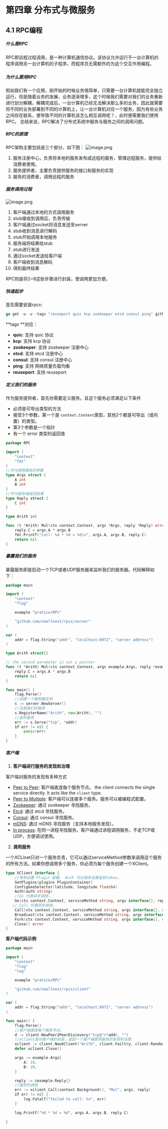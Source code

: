 # 第四章 分布式与微服务

## 4.1 RPC编程

##### 什么是RPC
RPC即远程过程调用，是一种计算机通信协议。该协议允许运行于一台计算机的程序调用另一台计算机的子程序，而程序员无需额外的为这个交互作用编程。
##### 
##### 为什么要用RPC
假如我们有一个应用，刚开始的时候业务很简单，只需要一台计算机就能完全独立运行，但是随着业务的发展，业务逐渐增多，这个时候我们需要对我们的业务重新进行划分解耦，解耦完成后，一台计算机已经无法解决那么多的业务，因此就需要将不同的业务部署到不同的计算机上，让一台计算机对应一个服务，因为有些业务之间存在联系，便导致不同的计算机该怎么相互调用呢？，此时便需要我们使用RPC。
总结来说，RPC解决了分布式系统中服务与服务之间的调用问题。

##### RPC的原理
RPC架构主要包括是三个部分，如下图：
![image.png](https://cdn.nlark.com/yuque/0/2019/png/306135/1562373748354-789d708b-909a-45fe-a336-d1b3af3c1968.png#align=left&display=inline&height=378&name=image.png&originHeight=473&originWidth=629&size=19233&status=done&width=503.2)

1. 服务注册中心，负责将本地的服务发布成远程的服务，管理远程服务，提供给消费者使用。
1. 服务提供者，主要负责提供服务的接口和服务的实现
1. 服务的消费者，调用远程的服务
##### 服务调用过程
![image.png](https://cdn.nlark.com/yuque/0/2019/png/306135/1562374721050-322da903-7ed2-42d5-9ef4-b5173eb96313.png#align=left&display=inline&height=374&name=image.png&originHeight=467&originWidth=626&size=24325&status=done&width=500.8)

1. 客户端通过本地的方式调用服务
1. stub接收到调用后，负责传输
1. 客户端通过socket将消息发送至server
1. stub收到消息进行解码
1. stub开始调用本地服务
1. 服务端将结果给stub
1. stub进行发送
1. 通过socket发送给客户端
1. 客户端收到消息解码
1. 得到最终结果

RPC则是将2~9这些步骤进行封装，使调用更加方便。

##### 快速起步
首先需要安装rpcx:

```go
go get -u -v -tags "reuseport quic kcp zookeeper etcd consul ping" github.com/smallnest/rpcx/...
```
**tags **对应：

- **quic**: 支持 quic 协议
- **kcp**: 支持 kcp 协议
- **zookeeper**: 支持 zookeeper 注册中心
- **etcd**: 支持 etcd 注册中心
- **consul**: 支持 consul 注册中心
- **ping**: 支持 网络质量负载均衡
- **reuseport**: 支持 reuseport

##### 定义我们的服务
作为服务提供者，首先你需要定义服务。且这个服务必须满足以下条件

- 必须是可导出类型的方法
- 接受3个参数，第一个是 `context.Context`类型，其他2个都是可导出（或内置）的类型。
- 第3个参数是一个指针
- 有一个 error 类型的返回值
```go
package RPC

import (
	"context"
	"fmt"
)
//作为调用服务的参数
type Args struct {
	A int
	B int
}
//作为服务端返回结果
type Reply struct {
	C int
}

type Arith int

func (t *Arith) Mul(ctx context.Context, args *Args, reply *Reply) error {
	reply.C = args.A * args.B
	fmt.Printf("call: %d * %d = %d\n", args.A, args.B, reply.C)
	return nil
}
```
##### 暴露我们的服务
暴露服务即是启动一个TCP或者UDP服务器来监听我们的服务器。代码解释如下：
```go
package main

import (
	"context"
	"flag"

	example "pratice/RPC"

	"github.com/smallnest/rpcx/server"
)

var (
	addr = flag.String("addr", "localhost:8972", "server address")
)

type Arith struct{}

// the second parameter is not a pointer
func (t *Arith) Mul(ctx context.Context, args example.Args, reply *example.Reply) error {
	reply.C = args.A * args.B
	return nil
}

func main() {
	flag.Parse()
	//创建一个服务器实例
	s := server.NewServer()
	//注册我们的服务
	s.RegisterName("Arith", new(Arith), "")
    //监听服务
	err := s.Serve("tcp", *addr)
	if err != nil {
		panic(err)
	}
}

```

##### 客户端

1. **客户端进行服务的发现和治理**

客户端对服务的发现有多种方式

- [Peer to Peer](https://doc.rpcx.site/part2/registry.html#peer2peer): 客户端直连每个服务节点。 the client connects the single service directly. It acts like the `client` type.
- [Peer to Multiple](https://doc.rpcx.site/part2/registry.html#multiple): 客户端可以连接多个服务。服务可以被编程式配置。
- [Zookeeper](https://doc.rpcx.site/part2/registry.html#zookeeper): 通过 zookeeper 寻找服务。
- [Etcd](https://doc.rpcx.site/part2/registry.html#etcd): 通过 etcd 寻找服务。
- [Consul](https://doc.rpcx.site/part2/registry.html#consul): 通过 consul 寻找服务。
- [mDNS](https://doc.rpcx.site/part2/registry.html#mdns): 通过 mDNS 寻找服务（支持本地服务发现）。
- [In process](https://doc.rpcx.site/part2/registry.html#inprocess): 在同一进程寻找服务。客户端通过进程调用服务，不走TCP或UDP，方便调试使用。
2. **调用服务**

一个XCLinet只对一个服务负责，它可以通过serviceMethod参数来调用这个服务的所有方法。如果你想调用多个服务，你必须为每个服务创建一个XClient。

```go
type XClient interface {
    //用来设置 Plugin 容器， Auth 可以用来设置鉴权token。
    SetPlugins(plugins PluginContainer)
    ConfigGeoSelector(latitude, longitude float64)
    Auth(auth string)
	//Go 代表异步调用，
    Go(ctx context.Context, serviceMethod string, args interface{}, reply interface{}, done chan *Call) (*Call, error)
   // Call 代表同步调用。
    Call(ctx context.Context, serviceMethod string, args interface{}, reply interface{}) error
    Broadcast(ctx context.Context, serviceMethod string, args interface{}, reply interface{}) error
    Fork(ctx context.Context, serviceMethod string, args interface{}, reply interface{}) error
    Close() error
}
```

**客户端代码示例**
```go
package main

import (
	"context"
	"flag"
	"log"

	example "pratice/RPC"

	"github.com/smallnest/rpcx/client"
)

var (
	addr = flag.String("addr", "localhost:8972", "server address")
)

func main() {
	flag.Parse()
	//客户端直连每个服务节点。
	d := client.NewPeer2PeerDiscovery("tcp@"+*addr, "")
    //xclient是对客户端的封装，返回一个客户端提供服务的发现和治理
	xclient := client.NewXClient("Arith", client.Failtry, client.RandomSelect, d, client.DefaultOption)
	defer xclient.Close()

	args := example.Args{
		A: 10,
		B: 20,
	}

	reply := &example.Reply{}
    //服务的调用
	err := xclient.Call(context.Background(), "Mul", args, reply)
	if err != nil {
		log.Fatalf("failed to call: %v", err)
	}

	log.Printf("%d * %d = %d", args.A, args.B, reply.C)

}

```